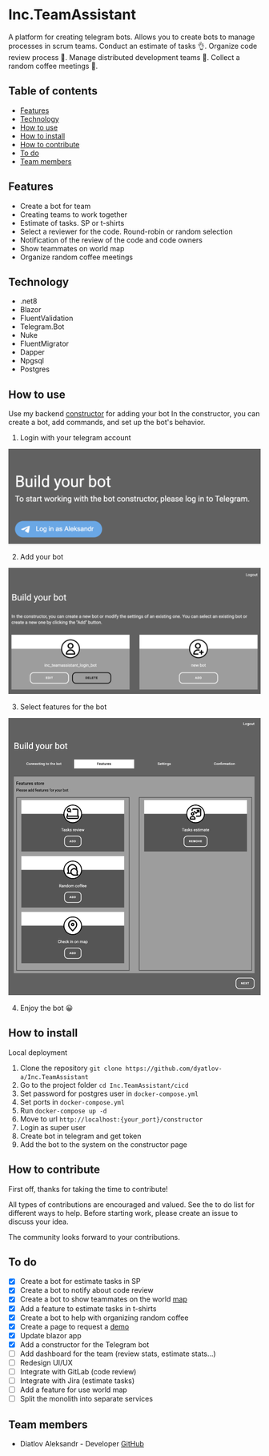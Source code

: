 # Inc.TeamAssistant

A platform for creating telegram bots.
Allows you to create bots to manage processes in scrum teams.
Conduct an estimate of tasks 👌.
Organize code review process 🤝.
Manage distributed development teams 🌴.
Collect a random coffee meetings 💬.

## Table of contents

- [Features](#features)
- [Technology](#technology)
- [How to use](#how-to-use)
- [How to install](#how-to-install)
- [How to contribute](#how-to-contribute)
- [To do](#to-do)
- [Team members](#team-members)

## Features

- Create a bot for team
- Creating teams to work together
- Estimate of tasks. SP or t-shirts
- Select a reviewer for the code. Round-robin or random selection
- Notification of the review of the code and code owners
- Show teammates on world map
- Organize random coffee meetings

## Technology

- .net8
- Blazor
- FluentValidation
- Telegram.Bot
- Nuke
- FluentMigrator
- Dapper
- Npgsql
- Postgres

## How to use

Use my backend [constructor](https://team-assistant.online/constructor) for adding your bot
In the constructor, you can create a bot, add commands, and set up the bot's behavior.

1. Login with your telegram account

![login with telegram](docs/login_tg.png "login with telegram")

2. Add your bot

![add your bot](docs/add_bot.png "add your bot")

3. Select features for the bot

![select features](docs/select_features.png "select features")

4. Enjoy the bot 😀

## How to install

Local deployment
1. Clone the repository `git clone https://github.com/dyatlov-a/Inc.TeamAssistant`
2. Go to the project folder `cd Inc.TeamAssistant/cicd`
3. Set password for postgres user in `docker-compose.yml`
4. Set ports in `docker-compose.yml`
5. Run `docker-compose up -d`
6. Move to url `http://localhost:{your_port}/constructor`
7. Login as super user
8. Create bot in telegram and get token
9. Add the bot to the system on the constructor page

## How to contribute

First off, thanks for taking the time to contribute!

All types of contributions are encouraged and valued. See the to do list for different ways to help.
Before starting work, please create an issue to discuss your idea.

The community looks forward to your contributions.

## To do

- [X] Create a bot for estimate tasks in SP
- [X] Create a bot to notify about code review
- [X] Create a bot to show teammates on the world [map](https://team-assistant.online/en/map/ced5ed88bb8b48e3956cce9a7c7f1fdb)
- [X] Add a feature to estimate tasks in t-shirts
- [X] Create a bot to help with organizing random coffee
- [X] Create a page to request a [demo](https://team-assistant.online/)
- [X] Update blazor app
- [X] Add a constructor for the Telegram bot
- [ ] Add dashboard for the team (review stats, estimate stats...)
- [ ] Redesign UI/UX
- [ ] Integrate with GitLab (code review)
- [ ] Integrate with Jira (estimate tasks)
- [ ] Add a feature for use world map
- [ ] Split the monolith into separate services

## Team members

- Diatlov Aleksandr - Developer [GitHub](https://gist.github.com/dyatlov-a)